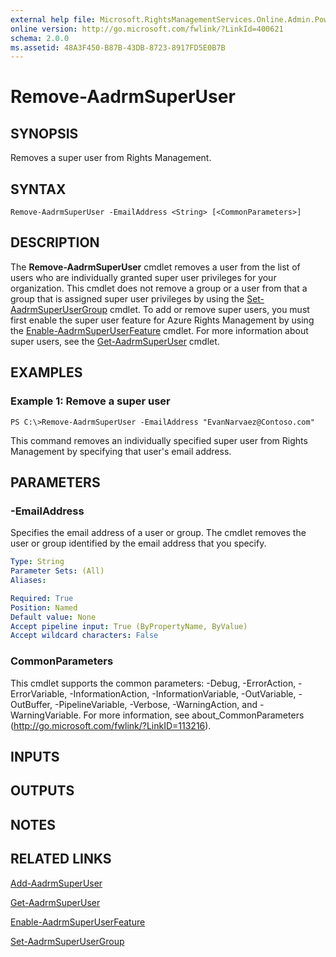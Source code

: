 ```yaml
---
external help file: Microsoft.RightsManagementServices.Online.Admin.PowerShell.dll-Help.xml
online version: http://go.microsoft.com/fwlink/?LinkId=400621
schema: 2.0.0
ms.assetid: 48A3F450-B87B-43DB-8723-8917FD5E0B7B
---
```


# Remove-AadrmSuperUser

## SYNOPSIS
Removes a super user from Rights Management.

## SYNTAX

```
Remove-AadrmSuperUser -EmailAddress <String> [<CommonParameters>]
```

## DESCRIPTION
The **Remove-AadrmSuperUser** cmdlet removes a user from the list of users who are individually granted super user privileges for your organization.
This cmdlet does not remove a group or a user from that a group that is assigned super user privileges by using the [Set-AadrmSuperUserGroup](./Set-AadrmSuperUserGroup.md) cmdlet.
To add or remove super users, you must first enable the super user feature for Azure Rights Management by using the [Enable-AadrmSuperUserFeature](./Enable-AadrmSuperUserFeature.md) cmdlet.
For more information about super users, see the [Get-AadrmSuperUser](./Get-AadrmSuperUser.md) cmdlet.

## EXAMPLES

### Example 1: Remove a super user
```
PS C:\>Remove-AadrmSuperUser -EmailAddress "EvanNarvaez@Contoso.com"
```

This command removes an individually specified super user from Rights Management by specifying that user's email address.

## PARAMETERS

### -EmailAddress
Specifies the email address of a user or group.
The cmdlet removes the user or group identified by the email address that you specify.

```yaml
Type: String
Parameter Sets: (All)
Aliases:

Required: True
Position: Named
Default value: None
Accept pipeline input: True (ByPropertyName, ByValue)
Accept wildcard characters: False
```

### CommonParameters
This cmdlet supports the common parameters: -Debug, -ErrorAction, -ErrorVariable, -InformationAction, -InformationVariable, -OutVariable, -OutBuffer, -PipelineVariable, -Verbose, -WarningAction, and -WarningVariable. For more information, see about_CommonParameters (http://go.microsoft.com/fwlink/?LinkID=113216).

## INPUTS

## OUTPUTS

## NOTES

## RELATED LINKS

[Add-AadrmSuperUser](./Add-AadrmSuperUser.md)

[Get-AadrmSuperUser](./Get-AadrmSuperUser.md)

[Enable-AadrmSuperUserFeature](./Enable-AadrmSuperUserFeature.md)

[Set-AadrmSuperUserGroup](./Set-AadrmSuperUserGroup.md)
